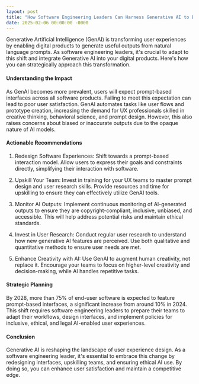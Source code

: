 ```yaml
---
layout: post
title: "How Software Engineering Leaders Can Harness Generative AI to Enhance User Experience"
date: 2025-02-06 00:00:00 -0000
---
```

Generative Artificial Intelligence (GenAI) is transforming user experiences by enabling digital products to generate useful outputs from natural language prompts. As software engineering leaders, it's crucial to adapt to this shift and integrate Generative AI into your digital products. Here's how you can strategically approach this transformation.

#### Understanding the Impact

As GenAI becomes more prevalent, users will expect prompt-based interfaces across all software products. Failing to meet this expectation can lead to poor user satisfaction. GenAI automates tasks like user flows and prototype creation, increasing the demand for UX professionals skilled in creative thinking, behavioral science, and prompt design. However, this also raises concerns about biased or inaccurate outputs due to the opaque nature of AI models.

#### Actionable Recommendations

1. Redesign Software Experiences: Shift towards a prompt-based interaction model. Allow users to express their goals and constraints directly, simplifying their interaction with software.

2. Upskill Your Team: Invest in training for your UX teams to master prompt design and user research skills. Provide resources and time for upskilling to ensure they can effectively utilize GenAI tools.

3. Monitor AI Outputs: Implement continuous monitoring of AI-generated outputs to ensure they are copyright-compliant, inclusive, unbiased, and accessible. This will help address potential risks and maintain ethical standards.

4. Invest in User Research: Conduct regular user research to understand how new generative AI features are perceived. Use both qualitative and quantitative methods to ensure user needs are met.

5. Enhance Creativity with AI: Use GenAI to augment human creativity, not replace it. Encourage your teams to focus on higher-level creativity and decision-making, while AI handles repetitive tasks.

#### Strategic Planning

By 2028, more than 75% of end-user software is expected to feature prompt-based interfaces, a significant increase from around 10% in 2024. This shift requires software engineering leaders to prepare their teams to adapt their workflows, design interfaces, and implement policies for inclusive, ethical, and legal AI-enabled user experiences.

#### Conclusion

Generative AI is reshaping the landscape of user experience design. As a software engineering leader, it's essential to embrace this change by redesigning interfaces, upskilling teams, and ensuring ethical AI use. By doing so, you can enhance user satisfaction and maintain a competitive edge.
